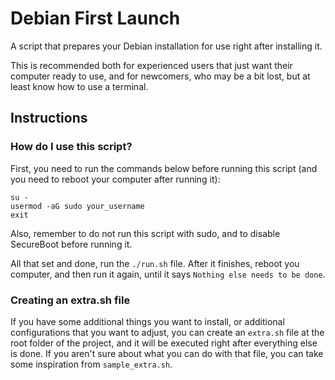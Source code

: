 # Debian First Launch
A script that prepares your Debian installation for use right after installing it.

This is recommended both for experienced users that just want their computer ready to use, and for newcomers, who may be a bit lost, but at least know how to use a terminal.

## Instructions

### How do I use this script?

First, you need to run the commands below before running this script (and you need to reboot your computer after running it):

```
su -
usermod -aG sudo your_username
exit
```

Also, remember to do not run this script with sudo, and to disable SecureBoot before running it.

All that set and done, run the `./run.sh` file. After it finishes, reboot you computer, and then run it again, until it says `Nothing else needs to be done`.

### Creating an extra.sh file

If you have some additional things you want to install, or additional configurations that you want to adjust, you can create an `extra.sh` file at the root folder of the project, and it will be executed right after everything else is done. If you aren't sure about what you can do with that file, you can take some inspiration from `sample_extra.sh`.